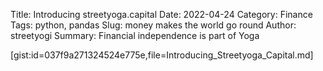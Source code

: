 Title: Introducing streetyoga.capital
Date: 2022-04-24
Category: Finance 
Tags: python, pandas 
Slug: money makes the world go round
Author: streetyogi
Summary: Financial independence is part of Yoga 


[gist:id=037f9a271324524e775e,file=Introducing_Streetyoga_Capital.md]